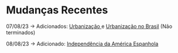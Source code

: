 # Mudanças Recentes

07/08/23 -> Adicionados: [Urbanização ](geografia/urbanizacao/)e [Urbanização no Brasil](geografia/urbanizacao/urbanizacao-no-brasil.md) (Não terminados)

08/08/23 -> Adicionado: [Independência da América Espanhola](historia/idade-contemporanea/independencia-da-america-espanhola/)
